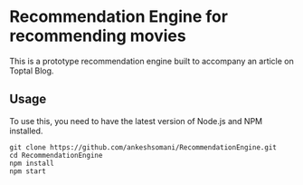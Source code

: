 # Recommendation Engine for recommending movies

This is a prototype recommendation engine built to accompany an article on Toptal Blog.

## Usage

To use this, you need to have the latest version of Node.js and NPM installed.

```
git clone https://github.com/ankeshsomani/RecommendationEngine.git
cd RecommendationEngine
npm install
npm start
```
